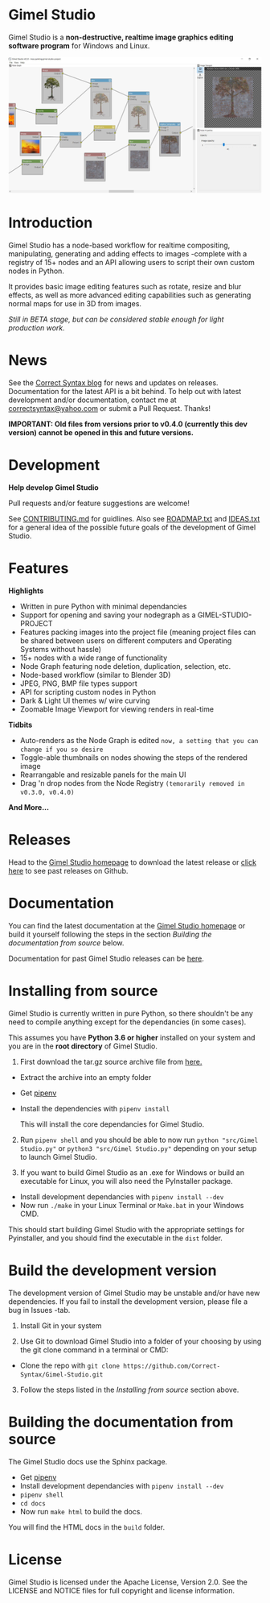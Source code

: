 Gimel Studio
============

Gimel Studio is a **non-destructive, realtime image graphics editing software program** for Windows and Linux.

!["Gimel Studio"](/screenshots/gimel-studio-v0.3.0.JPG?raw=true "Gimel Studio")

# Introduction

Gimel Studio has a node-based workflow for realtime compositing, manipulating, generating and adding effects to images -complete with a registry of 15+ nodes and an API allowing users to script their own custom nodes in Python.

It provides basic image editing features such as rotate, resize and blur effects, as well as more advanced editing capabilities such as generating normal maps for use in 3D from images.

*Still in BETA stage, but can be considered stable enough for light production work.*

# News

See the <a href="https://correctsyntax.com/blog/">Correct Syntax blog</a> for news and updates on releases. Documentation for the latest API is a bit behind. To help out with latest development and/or documentation, contact me at <correctsyntax@yahoo.com> or submit a Pull Request. Thanks!

**IMPORTANT: Old files from versions prior to v0.4.0 (currently this dev version) cannot be opened in this and future versions.**


# Development 

**Help develop Gimel Studio**

Pull requests and/or feature suggestions are welcome!

See [CONTRIBUTING.md](CONTRIBUTING.md) for guidlines. Also see [ROADMAP.txt](ROADMAP.txt) and [IDEAS.txt](IDEAS.txt) for a general idea of the possible future goals of the development of Gimel Studio.


# Features

**Highlights**
  
  * Written in pure Python with minimal dependancies
  * Support for opening and saving your nodegraph as a GIMEL-STUDIO-PROJECT
  * Features packing images into the project file (meaning project files can be shared between users on different computers and Operating Systems without hassle)
  * 15+ nodes with a wide range of functionality 
  * Node Graph featuring node deletion, duplication, selection, etc. 
  * Node-based workflow (similar to Blender 3D)
  * JPEG, PNG, BMP file types support
  * API for scripting custom nodes in Python
  * Dark & Light UI themes w/ wire curving
  * Zoomable Image Viewport for viewing renders in real-time

**Tidbits**

  * Auto-renders as the Node Graph is edited `now, a setting that you can change if you so desire`
  * Toggle-able thumbnails on nodes showing the steps of the rendered image
  * Rearrangable and resizable panels for the main UI
  * Drag 'n drop nodes from the Node Registry `(temorarily removed in v0.3.0, v0.4.0)`

**And More...**


# Releases

Head to the <a href="https://correctsyntax.com/projects/gimel-studio/">Gimel Studio homepage</a> to download the latest release or <a href="https://github.com/Correct-Syntax/Gimel-Studio/releases">click here</a> to see past releases on Github.

# Documentation

You can find the latest documentation at the <a href="https://correctsyntax.com/projects/gimel-studio/">Gimel Studio homepage</a> or build it yourself following the steps in the section *Building the documentation from source* below.

Documentation for past Gimel Studio releases can be <a href="https://github.com/Correct-Syntax/Gimel-Studio/releases">here</a>.

# Installing from source

Gimel Studio is currently written in pure Python, so there shouldn't be any need to compile anything except for the dependancies (in some cases).

This assumes you have **Python 3.6 or higher** installed on your system and you are in the **root directory** of Gimel Studio.

1. First download the tar.gz source archive file from <a href="https://github.com/Correct-Syntax/Gimel-Studio/releases">here.</a> 

  * Extract the archive into an empty folder
  * Get <a href="https://pipenv.pypa.io/en/latest/">pipenv</a>
  * Install the dependencies with ``pipenv install`` 

    This will install the core dependancies for Gimel Studio.

2. Run  ``pipenv shell`` and you should be able to now run 
   ``python "src/Gimel Studio.py"`` or ``python3 "src/Gimel Studio.py"`` depending on your setup to launch Gimel Studio.

3. If you want to build Gimel Studio as an .exe for Windows or build an executable for Linux, you will also need the PyInstaller package.

  * Install development dependancies with ``pipenv install --dev``
  * Now run ``./make`` in your Linux Terminal or ``Make.bat`` in your Windows CMD. 

  This should start building Gimel Studio with the appropriate settings for Pyinstaller, and you should find the executable in the ``dist`` folder.


# Build the development version

The development version of Gimel Studio may be unstable and/or have new dependencies. If you fail to install the development version, please file a bug in Issues -tab.

1. Install Git in your system

2. Use Git to download Gimel Studio into a folder of your choosing by using the git clone command in a terminal or CMD:
  * Clone the repo with ``git clone https://github.com/Correct-Syntax/Gimel-Studio.git``

3. Follow the steps listed in the *Installing from source* section above.


# Building the documentation from source

The Gimel Studio docs use the Sphinx package.
  
  * Get <a href="https://pipenv.pypa.io/en/latest/">pipenv</a>
  * Install development dependancies with ``pipenv install --dev``
  * ``pipenv shell``
  * ``cd docs``
  * Now run ``make html`` to build the docs.

You will find the HTML docs in the ``build`` folder.


# License

Gimel Studio is licensed under the Apache License, Version 2.0. See the LICENSE and NOTICE files for full copyright and license information.
